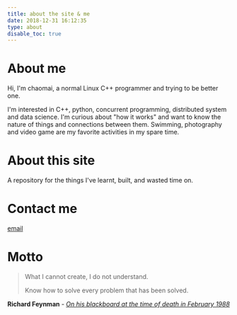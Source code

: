 ```yaml
---
title: about the site & me
date: 2018-12-31 16:12:35
type: about
disable_toc: true
---
```


# About me
Hi, I'm chaomai, a normal Linux C++ programmer and trying to be better one.

I'm interested in C++, python, concurrent programming, distributed system and data science. I'm curious about "how it works" and want to know the nature of things and connections between them. Swimming, photography and video game are my favorite activities in my spare time.

# About this site
A repository for the things I've learnt, built, and wasted time on.

# Contact me
[email](mailto:loneymai@gmail.com)

# Motto
> What I cannot create, I do not understand.
>
> Know how to solve every problem that has been solved.

**Richard Feynman** - *[On his blackboard at the time of death in February 1988](/images/about/1.10-29.jpg)*
